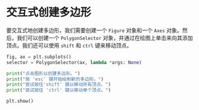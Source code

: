 # 交互式创建多边形

要交互式地创建多边形，我们需要创建一个 `Figure` 对象和一个 `Axes` 对象。然后，我们可以创建一个 `PolygonSelector` 对象，并通过在绘图上单击来向其添加顶点。我们还可以使用 `shift` 和 `ctrl` 键来移动顶点。

```python
fig, ax = plt.subplots()
selector = PolygonSelector(ax, lambda *args: None)

print("点击图形以创建多边形。")
print("按 'esc' 键开始绘制新的多边形。")
print("尝试按住'shift' 键以移动所有顶点。")
print("尝试按住 'ctrl' 键以移动单个顶点。")

plt.show()
```
